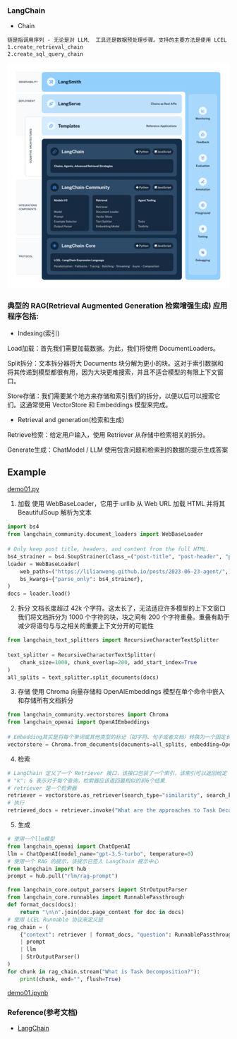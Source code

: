 ### LangChain

- Chain
```text
链是指调用序列 - 无论是对 LLM、 工具还是数据预处理步骤。支持的主要方法是使用 LCEL
1.create_retrieval_chain
2.create_sql_query_chain
```

![langchain_stack.png](..%2Fusing_files%2Fimg%2FLangChain%2Flangchain_stack.png)

### 典型的 RAG(Retrieval Augmented Generation 检索增强生成) 应用程序包括:

- Indexing(索引)

Load加载：首先我们需要加载数据。为此，我们将使用 DocumentLoaders。

Split拆分：文本拆分器将大 Documents 块分解为更小的块。这对于索引数据和将其传递到模型都很有用，因为大块更难搜索，并且不适合模型的有限上下文窗口。

Store存储：我们需要某个地方来存储和索引我们的拆分，以便以后可以搜索它们。这通常使用 VectorStore 和 Embeddings 模型来完成。

- Retrieval and generation(检索和生成)

Retrieve检索：给定用户输入，使用 Retriever 从存储中检索相关的拆分。

Generate生成：ChatModel / LLM 使用包含问题和检索到的数据的提示生成答案

## Example
[demo01.py](LangChain%2Fdemo01.py)
1. 加载 使用 WebBaseLoader，它用于 urllib 从 Web URL 加载 HTML 并将其 BeautifulSoup 解析为文本
```python
import bs4
from langchain_community.document_loaders import WebBaseLoader

# Only keep post title, headers, and content from the full HTML.
bs4_strainer = bs4.SoupStrainer(class_=("post-title", "post-header", "post-content"))
loader = WebBaseLoader(
    web_paths=("https://lilianweng.github.io/posts/2023-06-23-agent/",),
    bs_kwargs={"parse_only": bs4_strainer},
)
docs = loader.load()
```
2. 拆分 文档长度超过 42k 个字符。这太长了，无法适应许多模型的上下文窗口 我们将文档拆分为 1000 个字符的块，块之间有 200 个字符重叠。重叠有助于减少将语句与与之相关的重要上下文分开的可能性

```python
from langchain_text_splitters import RecursiveCharacterTextSplitter

text_splitter = RecursiveCharacterTextSplitter(
    chunk_size=1000, chunk_overlap=200, add_start_index=True
)
all_splits = text_splitter.split_documents(docs)
```
3. 存储  使用 Chroma 向量存储和 OpenAIEmbeddings 模型在单个命令中嵌入和存储所有文档拆分
```python
from langchain_community.vectorstores import Chroma
from langchain_openai import OpenAIEmbeddings

# Embedding其实是将每个单词或其他类型的标记（如字符、句子或者文档）转换为一个固定长度的向量
vectorstore = Chroma.from_documents(documents=all_splits, embedding=OpenAIEmbeddings())
```
4. 检索
```python
# LangChain 定义了一个 Retriever 接口，该接口包装了一个索引，该索引可以返回给定 Documents 的字符串查询相关。
# "k": 6 表示对于每个查询，检索器应该返回最相似的前6个结果
# retriever 是一个检索器
retriever = vectorstore.as_retriever(search_type="similarity", search_kwargs={"k": 6})
# 执行
retrieved_docs = retriever.invoke("What are the approaches to Task Decomposition?")
```
5. 生成
```python
# 使用一个llm模型
from langchain_openai import ChatOpenAI
llm = ChatOpenAI(model_name="gpt-3.5-turbo", temperature=0)
# 使用一个 RAG 的提示，该提示已签入 LangChain 提示中心
from langchain import hub
prompt = hub.pull("rlm/rag-prompt")
```
```python
from langchain_core.output_parsers import StrOutputParser
from langchain_core.runnables import RunnablePassthrough
def format_docs(docs):
    return "\n\n".join(doc.page_content for doc in docs)
# 使用 LCEL Runnable 协议来定义链
rag_chain = (
    {"context": retriever | format_docs, "question": RunnablePassthrough()}
    | prompt
    | llm
    | StrOutputParser()
)
for chunk in rag_chain.stream("What is Task Decomposition?"):
    print(chunk, end="", flush=True)
```
[demo01.ipynb](LangChain%2Fdemo01.ipynb)

### Reference(参考文档)

* [LangChain](https://python.langchain.com/docs/use_cases/question_answering/quickstart)

